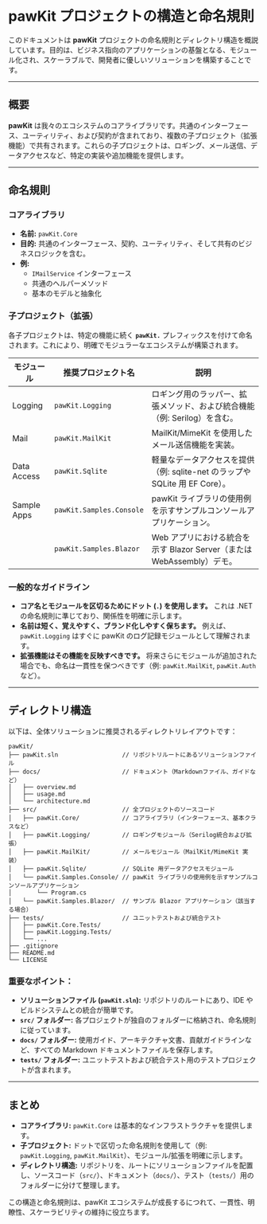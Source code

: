 <!-- nao7sep | o3-mini-high | 2025-03-30T14:52:54Z -->

# pawKit プロジェクトの構造と命名規則

このドキュメントは **pawKit** プロジェクトの命名規則とディレクトリ構造を概説しています。目的は、ビジネス指向のアプリケーションの基盤となる、モジュール化され、スケーラブルで、開発者に優しいソリューションを構築することです。

---

## 概要

**pawKit** は我々のエコシステムのコアライブラリです。共通のインターフェース、ユーティリティ、および契約が含まれており、複数の子プロジェクト（拡張機能）で共有されます。これらの子プロジェクトは、ロギング、メール送信、データアクセスなど、特定の実装や追加機能を提供します。

---

## 命名規則

### コアライブラリ
- **名前:** `pawKit.Core`
- **目的:** 共通のインターフェース、契約、ユーティリティ、そして共有のビジネスロジックを含む。
- **例:**
  - `IMailService` インターフェース
  - 共通のヘルパーメソッド
  - 基本のモデルと抽象化

### 子プロジェクト（拡張）
各子プロジェクトは、特定の機能に続く **`pawKit.`** プレフィックスを付けて命名されます。これにより、明確でモジュラーなエコシステムが構築されます。

| モジュール           | 推奨プロジェクト名      | 説明                              |
|------------------|-----------------------------|------------------------------------------|
| Logging          | `pawKit.Logging`            | ロギング用のラッパー、拡張メソッド、および統合機能（例: Serilog）を含む。 |
| Mail             | `pawKit.MailKit`            | MailKit/MimeKit を使用したメール送信機能を実装。 |
| Data Access      | `pawKit.Sqlite`             | 軽量なデータアクセスを提供（例: sqlite-net のラップや SQLite 用 EF Core）。 |
| Sample Apps      | `pawKit.Samples.Console`    | pawKit ライブラリの使用例を示すサンプルコンソールアプリケーション。 |
|                  | `pawKit.Samples.Blazor`     | Web アプリにおける統合を示す Blazor Server（または WebAssembly）デモ。 |

### 一般的なガイドライン
- **コア名とモジュールを区切るためにドット (`.`) を使用します。** これは .NET の命名規則に準じており、関係性を明確に示します。
- **名前は短く、覚えやすく、ブランド化しやすく保ちます。** 例えば、`pawKit.Logging` はすぐに pawKit のログ記録モジュールとして理解されます。
- **拡張機能はその機能を反映すべきです。** 将来さらにモジュールが追加された場合でも、命名は一貫性を保つべきです（例: `pawKit.MailKit`, `pawKit.Auth` など）。

---

## ディレクトリ構造

以下は、全体ソリューションに推奨されるディレクトリレイアウトです：

```plaintext
pawKit/
├── pawKit.sln                  // リポジトリルートにあるソリューションファイル
├── docs/                       // ドキュメント（Markdownファイル、ガイドなど）
│   ├── overview.md
│   ├── usage.md
│   └── architecture.md
├── src/                        // 全プロジェクトのソースコード
│   ├── pawKit.Core/            // コアライブラリ（インターフェース、基本クラスなど）
│   ├── pawKit.Logging/         // ロギングモジュール（Serilog統合および拡張）
│   ├── pawKit.MailKit/         // メールモジュール（MailKit/MimeKit 実装）
│   ├── pawKit.Sqlite/          // SQLite 用データアクセスモジュール
│   └── pawKit.Samples.Console/ // pawKit ライブラリの使用例を示すサンプルコンソールアプリケーション
│       └── Program.cs
│   └── pawKit.Samples.Blazor/  // サンプル Blazor アプリケーション（該当する場合）
├── tests/                      // ユニットテストおよび統合テスト
│   ├── pawKit.Core.Tests/
│   ├── pawKit.Logging.Tests/
│   └── ...
├── .gitignore
├── README.md
└── LICENSE
```

### 重要なポイント：
- **ソリューションファイル (`pawKit.sln`):** リポジトリのルートにあり、IDE やビルドシステムとの統合が簡単です。
- **`src/` フォルダー:** 各プロジェクトが独自のフォルダーに格納され、命名規則に従っています。
- **`docs/` フォルダー:** 使用ガイド、アーキテクチャ文書、貢献ガイドラインなど、すべての Markdown ドキュメントファイルを保存します。
- **`tests/` フォルダー:** ユニットテストおよび統合テスト用のテストプロジェクトが含まれます。

---

## まとめ

- **コアライブラリ:** `pawKit.Core` は基本的なインフラストラクチャを提供します。
- **子プロジェクト:** ドットで区切った命名規則を使用して（例: `pawKit.Logging`, `pawKit.MailKit`）、モジュール/拡張を明確に示します。
- **ディレクトリ構造:** リポジトリを、ルートにソリューションファイルを配置し、ソースコード（`src/`）、ドキュメント（`docs/`）、テスト（`tests/`）用のフォルダーに分けて整理します。

この構造と命名規則は、pawKit エコシステムが成長するにつれて、一貫性、明瞭性、スケーラビリティの維持に役立ちます。
